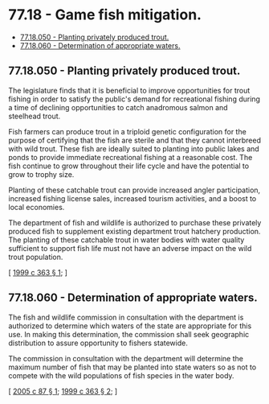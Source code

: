 # 77.18 - Game fish mitigation.
* [77.18.050 - Planting privately produced trout.](#7718050---planting-privately-produced-trout)
* [77.18.060 - Determination of appropriate waters.](#7718060---determination-of-appropriate-waters)
## 77.18.050 - Planting privately produced trout.
The legislature finds that it is beneficial to improve opportunities for trout fishing in order to satisfy the public's demand for recreational fishing during a time of declining opportunities to catch anadromous salmon and steelhead trout.

Fish farmers can produce trout in a triploid genetic configuration for the purpose of certifying that the fish are sterile and that they cannot interbreed with wild trout. These fish are ideally suited to planting into public lakes and ponds to provide immediate recreational fishing at a reasonable cost. The fish continue to grow throughout their life cycle and have the potential to grow to trophy size.

Planting of these catchable trout can provide increased angler participation, increased fishing license sales, increased tourism activities, and a boost to local economies.

The department of fish and wildlife is authorized to purchase these privately produced fish to supplement existing department trout hatchery production. The planting of these catchable trout in water bodies with water quality sufficient to support fish life must not have an adverse impact on the wild trout population.

\[ [1999 c 363 § 1](http://lawfilesext.leg.wa.gov/biennium/1999-00/Pdf/Bills/Session%20Laws/House/1681-S2.SL.pdf?cite=1999%20c%20363%20§%201); \]

## 77.18.060 - Determination of appropriate waters.
The fish and wildlife commission in consultation with the department is authorized to determine which waters of the state are appropriate for this use. In making this determination, the commission shall seek geographic distribution to assure opportunity to fishers statewide.

The commission in consultation with the department will determine the maximum number of fish that may be planted into state waters so as not to compete with the wild populations of fish species in the water body.

\[ [2005 c 87 § 1](http://lawfilesext.leg.wa.gov/biennium/2005-06/Pdf/Bills/Session%20Laws/Senate/5869.SL.pdf?cite=2005%20c%2087%20§%201); [1999 c 363 § 2](http://lawfilesext.leg.wa.gov/biennium/1999-00/Pdf/Bills/Session%20Laws/House/1681-S2.SL.pdf?cite=1999%20c%20363%20§%202); \]

